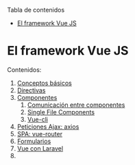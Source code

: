 <!-- START doctoc generated TOC please keep comment here to allow auto update -->
<!-- DON'T EDIT THIS SECTION, INSTEAD RE-RUN doctoc TO UPDATE -->
Tabla de contenidos

- [El framework Vue JS](#el-framework-vue-js)

<!-- END doctoc generated TOC please keep comment here to allow auto update -->

# El framework Vue JS
Contenidos:
1. [Conceptos básicos](./01-basics.md)
1. [Directivas](./02-directivas.md)
1. [Componentes](./03-componentes.md)
    1. [Comunicación entre componentes](./03_1-comunicar_componentes.md)
    1. [Single File Components](./03_2-single_file_components.md)
    1. [Vue-cli](./03_3-vue-cli.md)
1. [Peticiones Ajax: axios](./04-axios.md)
1. [SPA: vue-router](./05-vue-router.md)
1. [Formularios](./06-forms.md)
1. [Vue con Laravel](./07-vue-laravel.md)
1. 
